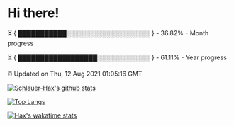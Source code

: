# Hi there!

⏳ { ███████████░░░░░░░░░░░░░░░░░░░ } - 36.82% - Month progress

⏳ { ██████████████████░░░░░░░░░░░░ } - 61.11% - Year progress

⏰ Updated on Thu, 12 Aug 2021 01:05:16 GMT


[![Schlauer-Hax's github stats](https://github-readme-stats.vercel.app/api?username=Schlauer-Hax&show_icons=true&theme=dark&count_private=true)](https://github.com/Schlauer-Hax)


[![Top Langs](https://github-readme-stats.vercel.app/api/top-langs/?username=Schlauer-Hax&layout=compact&theme=dark)](https://github.com/Schlauer-Hax?tab=repositories)


[![Hax's wakatime stats](https://github-readme-stats.vercel.app/api/wakatime?username=Hax&theme=dark)](https://wakatime.com/@Hax)

